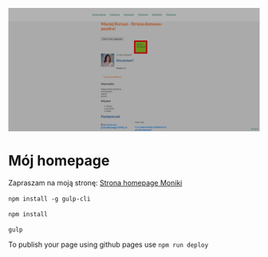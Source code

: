 ![Homepage image](github/homepage-screen.png)

# Mój homepage

Zapraszam na moją stronę: [Strona homepage Moniki](https://monikanaleznik.github.io/homepage-gulp/)

`npm install -g gulp-cli`

`npm install`

`gulp`

To publish your page using github pages use `npm run deploy`
